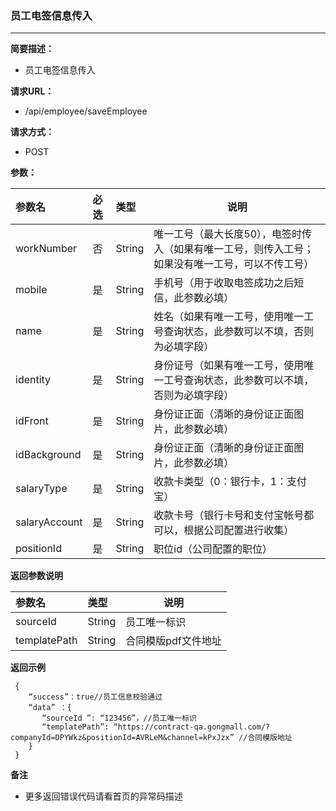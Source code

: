 ### 员工电签信息传入

---

**简要描述：**

* 员工电签信息传入

**请求URL：**

* /api/employee/saveEmployee

**请求方式：**

* POST 

**参数：**

| 参数名 | 必选 | 类型 | 说明 |
| :--- | :--- | :--- | --- |
| workNumber | 否 | String | 唯一工号（最大长度50），电签时传入（如果有唯一工号，则传入工号；如果没有唯一工号，可以不传工号） |
| mobile | 是 | String | 手机号（用于收取电签成功之后短信，此参数必填） |
| name | 是 | String | 姓名（如果有唯一工号，使用唯一工号查询状态，此参数可以不填，否则为必填字段） |
| identity | 是 | String | 身份证号（如果有唯一工号，使用唯一工号查询状态，此参数可以不填，否则为必填字段） | 
| idFront | 是 |String | 身份证正面（清晰的身份证正面图片，此参数必填） |
| idBackground | 是 |String | 身份证正面（清晰的身份证正面图片，此参数必填） |
| salaryType | 是 | String | 收款卡类型（0：银行卡，1：支付宝） |
| salaryAccount | 是 | String | 收款卡号（银行卡号和支付宝帐号都可以，根据公司配置进行收集） |
| positionId | 是 | String | 职位id（公司配置的职位）|

**返回参数说明**

| 参数名 | 类型 | 说明 |
| :--- | :--- | --- |
| sourceId | String | 员工唯一标识 |
| templatePath| String | 合同模版pdf文件地址 |

**返回示例**

```
 {
    “success”：true//员工信息校验通过
    “data” ：{
       “sourceId ”: “123456”，//员工唯一标识
       “templatePath”: “https://contract-qa.gongmall.com/?companyId=DPYWkz&positionId=AVRLeM&channel=kPxJzx” //合同模版地址
    }
 }
```

**备注**

* 更多返回错误代码请看首页的异常码描述




